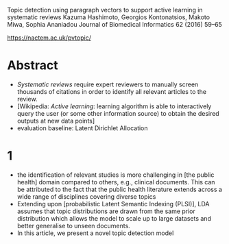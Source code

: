 Topic detection using paragraph vectors
  to support active learning in systematic reviews
Kazuma Hashimoto, Georgios Kontonatsios, Makoto Miwa, Sophia Ananiadou
Journal of Biomedical Informatics 62 (2016) 59–65

https://nactem.ac.uk/pvtopic/

# Abstract

* _Systematic reviews_ require expert reviewers to manually screen thousands of
  citations in order to identify all relevant articles to the review.
* [Wikipedia: _Active learning_: learning algorithm is able to interactively
  query the user (or some other information source) to obtain the desired
  outputs at new data points]
* evaluation baseline: Latent Dirichlet Allocation

# 1

* the identification of relevant studies is more challenging in [the public
  health] domain compared to others, e.g., clinical documents. This can be
  attributed to the fact that the public health literature extends across a
  wide range of disciplines covering diverse topics
* Extending upon [probabilistic Latent Semantic Indexing (PLSI)], LDA assumes
  that topic distributions are drawn from the same prior distribution which
  allows the model to scale up to large datasets and better generalise to
  unseen documents.
* In this article, we present a novel topic detection model
